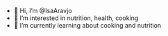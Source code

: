 - 👋 Hi, I’m @IsaAravjo
- 👀 I’m interested in nutrition, health, cooking
- 🌱 I’m currently learning about cooking and nutrition


<!---
IsaAravjo/IsaAravjo is a ✨ special ✨ repository because its `README.md` (this file) appears on your GitHub profile.
You can click the Preview link to take a look at your changes.
--->
